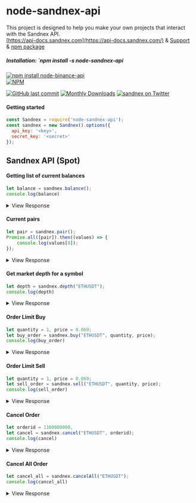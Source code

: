 # node-sandnex-api
This project is designed to help you make your own projects that interact with the Sandnex API.
<br>
<a href="https://api.docs.sandnex.com">[https://api-docs.sandnex.com](https://api-docs.sandnex.com/)</a> &amp;
<a href="https://t.me/sandnex">Support</a> &amp;
<a href="https://www.npmjs.com/package/node-sandnex-api">npm package</a>

##### Installation: `npm install -s node-sandnex-api
[![npm install node-binance-api](https://api-docs.sandnex.com/images/sand-logo-0d9fa8ee.png)](https://npmjs.org/package/node-sandnex-api)
<br>
[![NPM](https://nodei.co/npm/node-sandnex-api.png?compact=true)](https://npmjs.org/package/node-sandnex-api)

[![GitHub last commit](https://img.shields.io/github/last-commit/sandnex/node-sandnex-api.svg?maxAge=2400&labelColor=333&label=🟣%20updated)](#) [![Monthly Downloads](https://img.shields.io/npm/dm/node-sandnex-api.svg?labelColor=29B6F6&color=3D5AFE&label=downloads&logo=bitcoin-lightning)](https://npm-stat.com/charts.html?package=node-sandnex-api&from=2017-07-01&to=2020-07-01) 
[![sandnex on Twitter](https://img.shields.io/twitter/follow/Sandnex.svg?style=social)](https://twitter.com/Sandnex)

#### Getting started
```javascript
const Sandnex = require('node-sandnex-api');
const sandnex = new Sandnex().options({
  api_key: '<key>',
  secret_key: '<secret>'
});
```

## Sandnex API (Spot)

#### Getting list of current balances
```javascript
let balance = sandnex.balance();
console.log(balance)
```
<details>
 <summary>View Response</summary>

```js
{ status: true,result : [ { ticker_id: 'BTC_USDT', base: 'BTC', target: 'USDT' }] }
```
</details>

#### Current pairs
```javascript
let pair = sandnex.pair();
Promise.all([pair]).then((values) => {
    console.log(values[0]);
});
```

<details>
 <summary>View Response</summary>

```js
{ status: true,result : [ { ticker_id: 'BTC_USDT', base: 'BTC', target: 'USDT' }] }
```
</details>


#### Get market depth for a symbol
```javascript
let depth = sandnex.depth("ETHUSDT");
console.log(depth)
```

<details>
 <summary>View Response</summary>

```js
{
  status: true,
  result : [{
    bids: [
      '0.00022997': '49.00000000',
      '0.00022867': '11.00000000',
      '0.00022865': '1149.00000000',
      '0.00022810': '20.00000000',
      '0.00022800': '1000.00000000',
      '0.00022777': '1350.00000000',
    ],
    asks : [
      '0.00022999': '32.00000000',
      '0.00023086': '583.00000000',
      '0.00023095': '1154.00000000',
      '0.00023119': '781.00000000',
      '0.00023120': '3401.00000000',
      '0.00023180': '4889.00000000',
    ],
  }]
}
```
</details>

#### Order Limit Buy
```javascript
let quantity = 1, price = 0.069;
let buy_order = sandnex.buy("ETHUSDT", quantity, price);
console.log(buy_order)
```

<details>
 <summary>View Response</summary>

```js
{
  status: true,
  result : [
    {
      pair: 'ETHUSDT',
      quantity: 1,
      price: 0.069,
      result: 0.069,
    }
    
  ]
}
```
</details>


#### Order Limit Sell
```javascript
let quantity = 1, price = 0.069;
let sell_order = sandnex.sell("ETHUSDT", quantity, price);
console.log(sell_order)
```

<details>
 <summary>View Response</summary>

```js
{
  status: true,
  result : [
    {
      pair: 'ETHUSDT',
      quantity: 1,
      price: 0.069,
      result: 0.069,
    }
  ]
}
```
</details>


#### Cancel Order
```javascript
let orderid = 1100000000,
let cancel = sandnex.cancel("ETHUSDT", orderid);
console.log(cancel)
```

<details>
 <summary>View Response</summary>

```js
{
  status: true,
  pair: 'ETHUSDT',
  orderid : 100000000,
  result : []
}
```
</details>

#### Cancel All Order
```javascript
let cancel_all = sandnex.cancelAll("ETHUSDT");
console.log(cancel_all)
```

<details>
 <summary>View Response</summary>

```js
{
  status: true,
  pair: 'ETHUSDT',
  result : []
}
```
</details>







